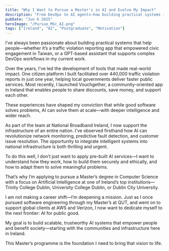 ```yaml
---
title: "Why I Want to Pursue a Master's in AI and Evolve My Impact"
description: "From DevOps to AI agents—how building practical systems inspired me to pursue formal AI study at a top Irish university."
pubDate: "Jun 6 2025"
heroImage: "/Pursue_MSc_AI.png"
tags: ["Ireland", "AI", "Postgraduate", "Motivation"]
---
```


I’ve always been passionate about building practical systems that help people—whether it’s a traffic violation reporting app that empowered civic engagement in Taiwan, or a GPT-based assistant that supports complex DevOps workflows in my current work.

Over the years, I’ve led the development of tools that made real-world impact. One citizen platform I built facilitated over 440,000 traffic violation reports in just one year, helping local governments deliver faster public services. Most recently, I launched Vouchgether, a community-oriented app in Ireland that enables people to share discounts, save money, and support each other.

These experiences have shaped my conviction that while good software solves problems, AI can solve them at scale—with deeper intelligence and wider reach.

As part of the team at National Broadband Ireland, I now support the infrastructure of an entire nation. I’ve observed firsthand how AI can revolutionize network monitoring, predictive fault detection, and customer issue resolution. The opportunity to integrate intelligent systems into national infrastructure is both thrilling and urgent.

To do this well, I don’t just want to apply pre-built AI services—I want to understand how they work, how to build them securely and ethically, and how to adapt them to solve meaningful problems.

That’s why I’m applying to pursue a Master’s degree in Computer Science with a focus on Artificial Intelligence at one of Ireland’s top institutions—Trinity College Dublin, University College Dublin, or Dublin City University.

I am not making a career shift—I’m deepening a mission. Just as I once pursued software engineering through my Master’s at QUT, and went on to support global clients at AWS and Verizon, I now want to dedicate myself to the next frontier: AI for public good.

My goal is to build scalable, trustworthy AI systems that empower people and benefit society—starting with the communities and infrastructure here in Ireland.

This Master’s programme is the foundation I need to bring that vision to life.
